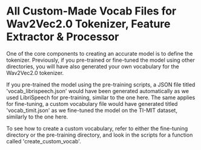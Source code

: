 # All Custom-Made Vocab Files for Wav2Vec2.0 Tokenizer, Feature Extractor & Processor

One of the core components to creating an accurate model is to define the tokenizer. Previously, if you pre-trained or fine-tuned the model using other directories, you will have also generated your own vocabulary for the Wav2Vec2.0 tokenizer. 

If you pre-trained the model using the pre-training scripts, a JSON file titled 'vocab_librispeech.json' would have been generated automatically as we used LibriSpeech for pre-training, similar to the one here. The same applies for fine-tuning, a custom vocabulary file would have generated titled 'vocab_timit.json' as we fine-tuned the model on the TI-MIT dataset, similarly to the one here. 

To see how to create a custom vocabulary, refer to either the fine-tuning directory or the pre-training directory, and look in the scripts for a function called 'create_custom_vocab'.